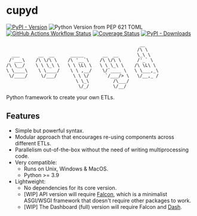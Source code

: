 # cupyd

[![PyPI - Version](https://img.shields.io/pypi/v/cupyd)](https://pypi.org/project/cupyd/)
![Python Version from PEP 621 TOML](https://img.shields.io/python/required-version-toml?tomlFilePath=https%3A%2F%2Fraw.githubusercontent.com%2Fjalorub%2Fcupyd%2Frefs%2Fheads%2Fmain%2Fpyproject.toml&style=flat-square)
[![GitHub Actions Workflow Status](https://img.shields.io/github/actions/workflow/status/jalorub/cupyd/ci.yaml?style=flat-square)](https://github.com/jalorub/cupyd/actions/workflows/ci.yaml?query=branch%3Amain++)
[![Coverage Status](https://coveralls.io/repos/github/jalorub/cupyd/badge.svg)](https://coveralls.io/github/jalorub/cupyd)
[![PyPI - Downloads](https://img.shields.io/pypi/dm/cupyd?style=flat-square)](https://pypistats.org/packages/cupyd)

                                                      __     
                                                     /\ \    
      ___       __  __      _____       __  __       \_\ \   
     /'___\    /\ \/\ \    /\ '__`\    /\ \/\ \      /'_` \  
    /\ \__/    \ \ \_\ \   \ \ \L\ \   \ \ \_\ \    /\ \L\ \ 
    \ \____\    \ \____/    \ \ ,__/    \/`____ \   \ \___,_\
     \/____/     \/___/      \ \ \/      `/___/> \   \/__,_ /
                              \ \_\         /\___/           
                               \/_/         \/__/

Python framework to create your own ETLs.

## Features

- Simple but powerful syntax.
- Modular approach that encourages re-using components across different ETLs.
- Parallelism out-of-the-box without the need of writing multiprocessing code.
- Very compatible:
    - Runs on Unix, Windows & MacOS.
    - Python >= 3.9
- Lightweight:
    - No dependencies for its core version.
    - [WIP] API version will require [Falcon](https://falcon.readthedocs.io/en/stable/index.html),
      which is a minimalist ASGI/WSGI framework that doesn't require other packages to work.
    - [WIP] The Dashboard (full) version will require Falcon and [Dash](https://dash.plotly.com/).
